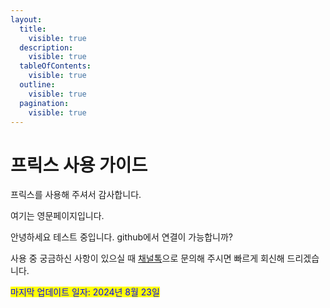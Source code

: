 ```yaml
---
layout:
  title:
    visible: true
  description:
    visible: true
  tableOfContents:
    visible: true
  outline:
    visible: true
  pagination:
    visible: true
---
```


# 프릭스 사용 가이드

프릭스를 사용해 주셔서 감사합니다.&#x20;

여기는 영문페이지입니다.

안녕하세요 테스트 중입니다. github에서 연결이 가능합니까?

사용 중 궁금하신 사항이 있으실 때 [채널톡](https://37plx.channel.io/home)으로 문의해 주시면 빠르게 회신해 드리겠습니다.

<mark style="color:blue;">마지막 업데이트 일자: 2024년 8월 23일</mark>&#x20;
